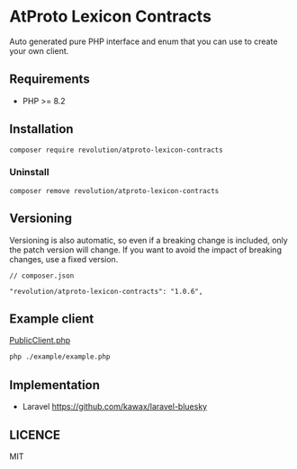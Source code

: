 # AtProto Lexicon Contracts

Auto generated pure PHP interface and enum that you can use to create your own client.

## Requirements
- PHP >= 8.2

## Installation

```shell
composer require revolution/atproto-lexicon-contracts
```

### Uninstall
```shell
composer remove revolution/atproto-lexicon-contracts
```

## Versioning
Versioning is also automatic, so even if a breaking change is included, only the patch version will change. If you want to avoid the impact of breaking changes, use a fixed version.

```
// composer.json

"revolution/atproto-lexicon-contracts": "1.0.6",
```

## Example client

[PublicClient.php](./example/PublicClient.php)

```bash
php ./example/example.php
```

## Implementation
- Laravel https://github.com/kawax/laravel-bluesky

## LICENCE
MIT
